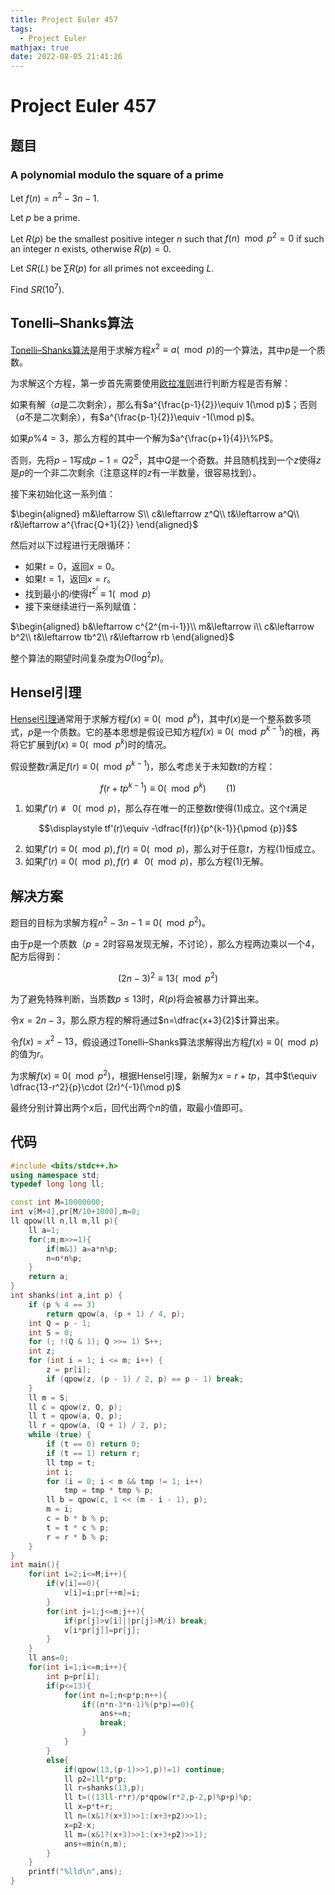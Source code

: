 ```yaml
---
title: Project Euler 457
tags:
  - Project Euler
mathjax: true
date: 2022-08-05 21:41:26
---
```


<escape><!-- more --></escape>

# Project Euler 457

## 题目

### A polynomial modulo the square of a prime

Let $f(n) = n^2 - 3n - 1$.

Let $p$ be a prime.

Let $R(p)$ be the smallest positive integer $n$ such that $f(n) \mod p^2 = 0$ if such an integer $n$ exists, otherwise $R(p) = 0$.

Let $SR(L)$ be $\sum R(p)$ for all primes not exceeding $L$.

Find $SR(10^7)$.

## Tonelli–Shanks算法

[Tonelli–Shanks算法](https://en.wikipedia.org/wiki/Tonelli%E2%80%93Shanks_algorithm)是用于求解方程$x^2\equiv a(\mod p)$的一个算法，其中$p$是一个质数。

为求解这个方程，第一步首先需要使用[欧拉准则](https://en.wikipedia.org/wiki/Euler%27s_criterion)进行判断方程是否有解：

如果有解（$a$是二次剩余），那么有$a^{\frac{p-1}{2}}\equiv 1(\mod p)$；否则（$a$不是二次剩余），有$a^{\frac{p-1}{2}}\equiv -1(\mod p)$。

如果$p\% 4=3$，那么方程的其中一个解为$a^{\frac{p+1}{4}}\%P$。

否则，先将$p-1$写成$p-1=Q2^S$，其中$Q$是一个奇数。并且随机找到一个$z$使得$z$是$p$的一个非二次剩余（注意这样的$z$有一半数量，很容易找到）。

接下来初始化这一系列值：

$\begin{aligned}
m&\leftarrow S\\
c&\leftarrow z^Q\\
t&\leftarrow a^Q\\
r&\leftarrow a^{\frac{Q+1}{2}}
\end{aligned}$

然后对以下过程进行无限循环：

- 如果$t=0$，返回$x=0$。
- 如果$t=1$，返回$x=r$。
- 找到最小的$i$使得$t^{2^i}\equiv 1(\mod p)$
- 接下来继续进行一系列赋值：

$\begin{aligned}
b&\leftarrow c^{2^{m-i-1}}\\
m&\leftarrow i\\
c&\leftarrow b^2\\
t&\leftarrow tb^2\\
r&\leftarrow rb
\end{aligned}$

整个算法的期望时间复杂度为$O(\log^2 p)$。

## Hensel引理

[Hensel引理](https://en.wikipedia.org/wiki/Hensel%27s_lemma#Hensel_lifting)通常用于求解方程$f(x)\equiv 0(\mod p^k)$，其中$f(x)$是一个整系数多项式，$p$是一个质数。它的基本思想是假设已知方程$f(x)\equiv 0(\mod p^{k-1})$的根，再将它扩展到$f(x)\equiv 0(\mod p^k)$时的情况。

假设整数$r$满足$f(r)\equiv0(\mod p^{k-1})$，那么考虑关于未知数$t$的方程：

$$f(r+tp^{k-1})\equiv 0(\mod p^k)\qquad(1)$$

1. 如果$f'(r)\not\equiv 0(\mod p)$，那么存在唯一的正整数$t$使得$(1)$成立。这个$t$满足

$$\displaystyle tf'(r)\equiv -\dfrac{f(r)}{p^{k-1}}{\pmod {p}}$$

2. 如果$f'(r)\equiv 0(\mod p),f(r)\equiv0(\mod p)$，那么对于任意$t$，方程$(1)$恒成立。
3. 如果$f'(r)\equiv 0(\mod p),f(r)\not\equiv0(\mod p)$，那么方程$(1)$无解。

## 解决方案

题目的目标为求解方程$n^2-3n-1\equiv 0(\mod p^2)$。

由于$p$是一个质数（$p=2$时容易发现无解，不讨论），那么方程两边乘以一个$4$，配方后得到：

$$(2n-3)^2\equiv13(\mod p^2)$$

为了避免特殊判断，当质数$p\le 13$时，$R(p)$将会被暴力计算出来。

令$x=2n-3$，那么原方程的解将通过$n=\dfrac{x+3}{2}$计算出来。

令$f(x)=x^2-13$，假设通过Tonelli–Shanks算法求解得出方程$f(x)\equiv0(\mod p)$的值为$r$。

为求解$f(x)\equiv0(\mod p^2)$，根据Hensel引理，新解为$x=r+tp$，其中$t\equiv \dfrac{13-r^2}{p}\cdot (2r)^{-1}(\mod p)$

最终分别计算出两个$x$后，回代出两个$n$的值，取最小值即可。

## 代码

```C++
#include <bits/stdc++.h>
using namespace std;
typedef long long ll;

const int M=10000000;
int v[M+4],pr[M/10+1000],m=0;
ll qpow(ll n,ll m,ll p){
    ll a=1;
    for(;m;m>>=1){
        if(m&1) a=a*n%p;
        n=n*n%p;
    }
    return a;
}
int shanks(int a,int p) {
    if (p % 4 == 3)
        return qpow(a, (p + 1) / 4, p);
    int Q = p - 1;
    int S = 0;
    for (; !(Q & 1); Q >>= 1) S++;
    int z;
    for (int i = 1; i <= m; i++) {
        z = pr[i];
        if (qpow(z, (p - 1) / 2, p) == p - 1) break;
    }
    ll m = S;
    ll c = qpow(z, Q, p);
    ll t = qpow(a, Q, p);
    ll r = qpow(a, (Q + 1) / 2, p);
    while (true) {
        if (t == 0) return 0;
        if (t == 1) return r;
        ll tmp = t;
        int i;
        for (i = 0; i < m && tmp != 1; i++)
            tmp = tmp * tmp % p;
        ll b = qpow(c, 1 << (m - i - 1), p);
        m = i;
        c = b * b % p;
        t = t * c % p;
        r = r * b % p;
    }
}
int main(){
    for(int i=2;i<=M;i++){
        if(v[i]==0){
            v[i]=i;pr[++m]=i;
        }
        for(int j=1;j<=m;j++){
            if(pr[j]>v[i]||pr[j]>M/i) break;
            v[i*pr[j]]=pr[j];
        }
    }
    ll ans=0;
    for(int i=1;i<=m;i++){
        int p=pr[i];
        if(p<=13){
            for(int n=1;n<p*p;n++){
                if((n*n-3*n-1)%(p*p)==0){
                    ans+=n;
                    break;
                }
            }
        }
        else{
            if(qpow(13,(p-1)>>1,p)!=1) continue;
            ll p2=1ll*p*p;
            ll r=shanks(13,p);
            ll t=((13ll-r*r)/p*qpow(r*2,p-2,p)%p+p)%p;
            ll x=p*t+r;
            ll n=(x&1?(x+3)>>1:(x+3+p2)>>1);
            x=p2-x;
            ll m=(x&1?(x+3)>>1:(x+3+p2)>>1);
            ans+=min(n,m);
        }
    }
    printf("%lld\n",ans);
}

```
